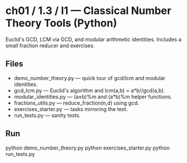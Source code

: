 # ch01 / 1.3 / l1 — Classical Number Theory Tools (Python)

Euclid's GCD, LCM via GCD, and modular arithmetic identities. Includes a small
fraction reducer and exercises.

## Files
- demo_number_theory.py — quick tour of gcd/lcm and modular identities.
- gcd_lcm.py — Euclid's algorithm and lcm(a,b) = a*b//gcd(a,b).
- modular_identities.py — (a±b)%m and (a*b)%m helper functions.
- fractions_utils.py — reduce_fraction(n,d) using gcd.
- exercises_starter.py — tasks mirroring the text.
- run_tests.py — sanity tests.

## Run
python demo_number_theory.py
python exercises_starter.py
python run_tests.py
